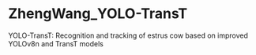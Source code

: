 # ZhengWang_YOLO-TransT
YOLO-TransT: Recognition and tracking of estrus cow based on improved YOLOv8n and TransT models
